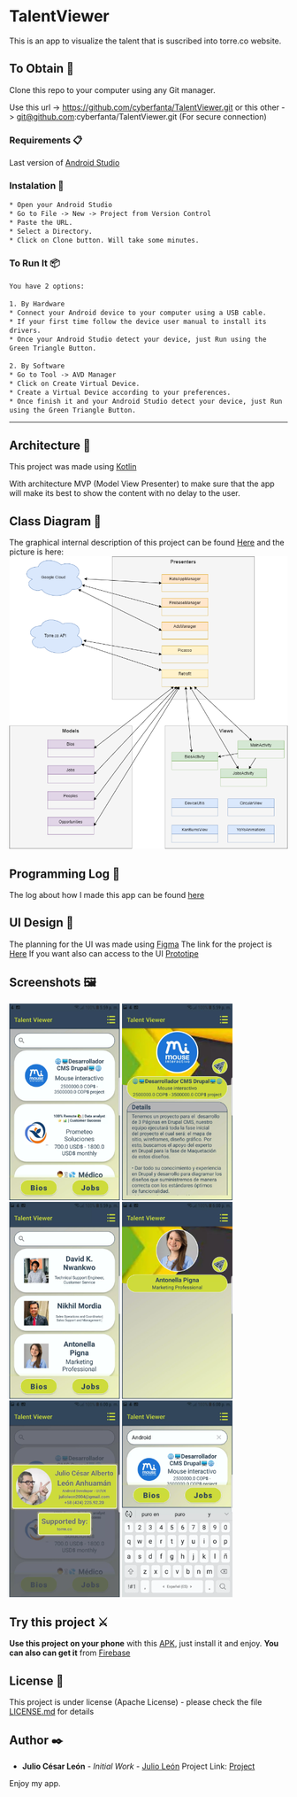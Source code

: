 # TalentViewer
This is an app to visualize the talent that is suscribed into torre.co website.

## To Obtain 🚀
Clone this repo to your computer using any Git manager.

Use this url -> https://github.com/cyberfanta/TalentViewer.git
or this other -> git@github.com:cyberfanta/TalentViewer.git (For secure connection)

### Requirements 📋
Last version of [Android Studio](https://developer.android.com/studio)

### Instalation 🔧
```
* Open your Android Studio
* Go to File -> New -> Project from Version Control
* Paste the URL.
* Select a Directory.
* Click on Clone button. Will take some minutes.
```

### To Run It 📦
```
You have 2 options:

1. By Hardware
* Connect your Android device to your computer using a USB cable.
* If your first time follow the device user manual to install its drivers.
* Once your Android Studio detect your device, just Run using the Green Triangle Button.

2. By Software
* Go to Tool -> AVD Manager
* Click on Create Virtual Device.
* Create a Virtual Device according to your preferences.
* Once finish it and your Android Studio detect your device, just Run using the Green Triangle Button.
```
---
## Architecture 🚀
This project was made using [Kotlin](https://developer.android.com/kotlin?hl=es-419&gclid=Cj0KCQjwktKFBhCkARIsAJeDT0hrjixFC0axADTFNpfkGERyGvlLu6grPKO6XBMN7R5YPUlLXTKQWz8aAtv4EALw_wcB&gclsrc=aw.ds)

With architecture MVP (Model View Presenter) to make sure that the app will make its best to show the content with no delay to the user.

## Class Diagram 🎯
The graphical internal description of this project can be found [Here](https://github.com/cyberfanta/TalentViewer/blob/master/docs/Class%20Diagram.drawio)
and the picture is here: <img src="https://github.com/cyberfanta/TalentViewer/blob/master/docs/Class%20Diagram.png" alt="Screenshot 1" width="600"/>

## Programming Log 📔
The log about how I made this app can be found [here](https://github.com/cyberfanta/TalentViewer/blob/master/docs/Programming%20log%20of%20the%20Desaf%C3%ADoBetterfl%20App.txt)

## UI Design 🎨
The planning for the UI was made using [Figma](https://www.figma.com/downloads/)
The link for the project is [Here](https://www.figma.com/file/2PDqUTu9WmAAfjjwvrLiCR/Talent-Viewer?node-id=1%3A19)
If you want also can access to the UI [Prototipe](https://www.figma.com/proto/2PDqUTu9WmAAfjjwvrLiCR/Talent-Viewer?page-id=1%3A19&node-id=10%3A1153&viewport=523%2C275%2C0.4222502112388611&scaling=scale-down&starting-point-node-id=10%3A1153)

## Screenshots 🖼
<img src="https://github.com/cyberfanta/TalentViewer/blob/master/docs/screenshots/Screenshot_20210726-175922_Talent%20Viewer.webp" alt="Screenshot 1" width="200"/> <img src="https://github.com/cyberfanta/TalentViewer/blob/master/docs/screenshots/Screenshot_20210726-175941_Talent%20Viewer.webp" alt="Screenshot 2" width="200"/> <img src="https://github.com/cyberfanta/TalentViewer/blob/master/docs/screenshots/Screenshot_20210726-175950_Talent%20Viewer.webp" alt="Screenshot 3" width="200"/>
<img src="https://github.com/cyberfanta/TalentViewer/blob/master/docs/screenshots/Screenshot_20210726-180000_Talent%20Viewer.webp" alt="Screenshot 4" width="200"/> <img src="https://github.com/cyberfanta/TalentViewer/blob/master/docs/screenshots/Screenshot_20210726-180013_Talent%20Viewer.webp" alt="Screenshot 5" width="200"/> <img src="https://github.com/cyberfanta/TalentViewer/blob/master/docs/screenshots/Screenshot_20210726-180043_Talent%20Viewer.webp" alt="Screenshot 6" width="200"/>

## Try this project ⚔
**Use this project on your phone** with this [APK](https://github.com/cyberfanta/TalentViewer/blob/master/app/release/app-debug.apk), just install it and enjoy.
**You can also can get it** from [Firebase](https://appdistribution.firebase.dev/i/2f6cac4afa8cced3) 

## License 📄
This project is under license (Apache License) - please check the file [LICENSE.md](https://github.com/cyberfanta/TalentViewer/blob/master/LICENSE.md) for details

## Author ✒️
* **Julio César León** - *Initial Work* - [Julio León](https://github.com/cyberfanta)
Project Link: [Project](https://github.com/cyberfanta/TalentViewer)

Enjoy my app.
